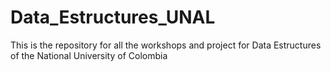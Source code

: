 # Data_Estructures_UNAL
This is the repository for all the workshops and project for Data Estructures of the National University of Colombia 
